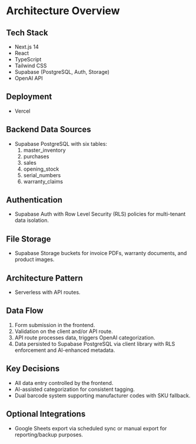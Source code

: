# Architecture Overview

## Tech Stack
- Next.js 14
- React
- TypeScript
- Tailwind CSS
- Supabase (PostgreSQL, Auth, Storage)
- OpenAI API

## Deployment
- Vercel

## Backend Data Sources
- Supabase PostgreSQL with six tables:
  1. master_inventory
  2. purchases
  3. sales
  4. opening_stock
  5. serial_numbers
  6. warranty_claims

## Authentication
- Supabase Auth with Row Level Security (RLS) policies for multi-tenant data isolation.

## File Storage
- Supabase Storage buckets for invoice PDFs, warranty documents, and product images.

## Architecture Pattern
- Serverless with API routes.

## Data Flow
1. Form submission in the frontend.
2. Validation on the client and/or API route.
3. API route processes data, triggers OpenAI categorization.
4. Data persisted to Supabase PostgreSQL via client library with RLS enforcement and AI-enhanced metadata.

## Key Decisions
- All data entry controlled by the frontend.
- AI-assisted categorization for consistent tagging.
- Dual barcode system supporting manufacturer codes with SKU fallback.

## Optional Integrations
- Google Sheets export via scheduled sync or manual export for reporting/backup purposes.
